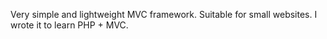 Very simple and lightweight MVC framework. Suitable for small websites.
I wrote it to learn PHP + MVC.
